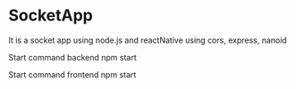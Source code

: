 # SocketApp
It is a socket app using node.js and reactNative using cors, express, nanoid

Start command backend
npm start

Start command frontend
npm start
